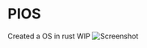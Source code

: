 # PIOS

Created a OS in rust WIP
![Screenshot]("https://github.com/piyushS3V3N/pios/blob/master/images/1.png")
